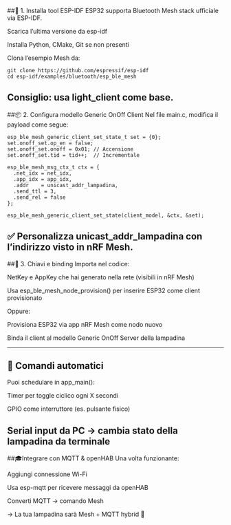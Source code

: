 ##🔧 1. Installa tool ESP-IDF
ESP32 supporta Bluetooth Mesh stack ufficiale via ESP-IDF.

Scarica l’ultima versione da esp-idf

Installa Python, CMake, Git se non presenti

Clona l’esempio Mesh da:
```
git clone https://github.com/espressif/esp-idf
cd esp-idf/examples/bluetooth/esp_ble_mesh
```
Consiglio: usa light_client come base.
---
##📦 2. Configura modello Generic OnOff Client
Nel file main.c, modifica il payload come segue:
```
esp_ble_mesh_generic_client_set_state_t set = {0};
set.onoff_set.op_en = false;
set.onoff_set.onoff = 0x01; // Accensione
set.onoff_set.tid = tid++;  // Incrementale

esp_ble_mesh_msg_ctx_t ctx = {
  .net_idx = net_idx,
  .app_idx = app_idx,
  .addr    = unicast_addr_lampadina,
  .send_ttl = 3,
  .send_rel = false
};

esp_ble_mesh_generic_client_set_state(client_model, &ctx, &set);
```
✅ Personalizza unicast_addr_lampadina con l’indirizzo visto in nRF Mesh.
---
##🔐 3. Chiavi e binding
Importa nel codice:

NetKey e AppKey che hai generato nella rete (visibili in nRF Mesh)

Usa esp_ble_mesh_node_provision() per inserire ESP32 come client provisionato

Oppure:

Provisiona ESP32 via app nRF Mesh come nodo nuovo

Binda il client al modello Generic OnOff Server della lampadina

---

## 🔁 Comandi automatici
Puoi schedulare in app_main():

Timer per toggle ciclico ogni X secondi

GPIO come interruttore (es. pulsante fisico)

Serial input da PC → cambia stato della lampadina da terminale
---
##🎓Integrare con MQTT & openHAB
Una volta funzionante:

Aggiungi connessione Wi-Fi

Usa esp-mqtt per ricevere messaggi da openHAB

Converti MQTT → comando Mesh

→ La tua lampadina sarà Mesh + MQTT hybrid 🧠



